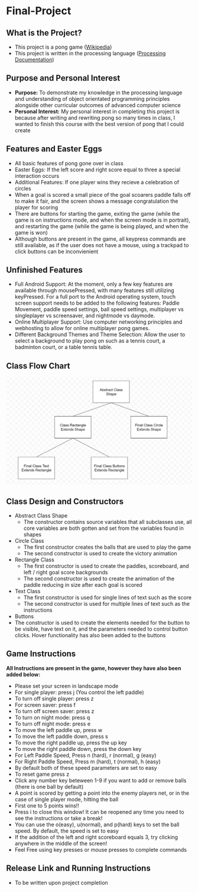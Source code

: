 # Final-Project
## What is the Project?
- This project is a pong game ([Wikipedia](https://en.wikipedia.org/wiki/Pong))
- This project is written in the processing language ([Processing Documentation](https://processing.org/reference))
## Purpose and Personal Interest 
- **Purpose:** To demonstrate my knowledge in the processing language and understanding of object orientated programming principles alongside other curricular outcomes of advanced computer science
- **Personal Interest:** My personal interest in completing this project is because after writing and rewriting pong so many times in class, I wanted to finish this course with the best version of pong that I could create
## Features and Easter Eggs
- All basic features of pong gone over in class
- Easter Eggs: If the left score and right score equal to three a special interaction occurs
- Additional Features: If one player wins they recieve a celebration of circles
- When a goal is scored a small piece of the goal scoarers paddle falls off to make it fair, and the screen shows a message congratulation the player for scoring
- There are buttons for starting the game, exiting the game (while the game is on instructions mode, and when the screen mode is in portrait), and restarting the game (while the game is being played, and when the game is won)
- Although buttons are present in the game, all keypress commands are still available, as if the user does not have a mouse, using a trackpad to click buttons can be inconvienient 
## Unfinished Features
- Full Android Support: At the moment, only a few key features are available through mousePressed, with many features still utilizing keyPressed. For a full port to the Android operating system, touch screen support needs to be added to the following features: Paddle Movement, paddle speed settings, ball speed settings, multiplayer vs singleplayer vs screensaver, and nightmode vs daymode.
- Online Multiplayer Support: Use computer networking principles and webhosting to allow for online multiplayer pong games.
- Different Background Themes and Theme Selection: Allow the user to select a background to play pong on such as a tennis court, a badminton court, or a table tennis table. 
## Class Flow Chart
![class_structure](class_structure.png)
## Class Design and Constructors
- Abstract Class Shape
  - The constructor contains source variables that all subclasses use, all core variables are both gotten and set from the variables found in shapes
- Circle Class
  - The first constructor creates the balls that are used to play the game
  - The second constructor is used to create the victory animation
- Rectangle Class
  - The first constructor is used to create the paddles, scoreboard, and left / right goal score backgrounds
  - The second constructor is used to create the animation of the paddle reducing in size after each goal is scored
- Text Class
  - The first constructor is used for single lines of text such as the score 
  - The second constructor is used for multiple lines of text such as the instructions
 - Buttons 
  - The constructor is used to create the elements needed for the button to be visible, have text on it, and the parameters needed to control button clicks. Hover functionality has also been added to the buttons
## Game Instructions
**All Instructions are present in the game, however they have also been added below:**
- Please set your screen in landscape mode
- For single player: press j (You control the left paddle)
- To turn off single player: press z
- For screen saver: press f
- To turn off screen saver: press z
- To turn on night mode: press q
- To turn off night mode: press e
- To move the left paddle up, press w
- To move the left paddle down, press s
- To move the right paddle up, press the up key
- To move the right paddle down, press the down key
- For Left Paddle Speed, Press n (hard), r (normal), g (easy)
- For Right Paddle Speed, Press m (hard), t (normal), h (easy)
- By default both of these speed parameters are set to easy
- To reset game press z
- Click any number key beteween 1-9 if you want to add or remove balls (there is one ball by default)
- A point is scored by getting a point into the enemy players net, or in the case of single player mode, hitting the ball 
- First one to 5 points wins!!
- Press i to close this window! It can be reopened any time you need to see the instructions or take a break!
- You can use the o(easy), u(normal), and p(hard) keys to set the ball speed. By default, the speed is set to easy
- If the addition of the left and right scoreboard equals 3, try clicking anywhere in the middle of the screen!
- Feel Free using key presses or mouse presses to complete commands
## Release Link and Running Instructions
- To be written upon project completion

